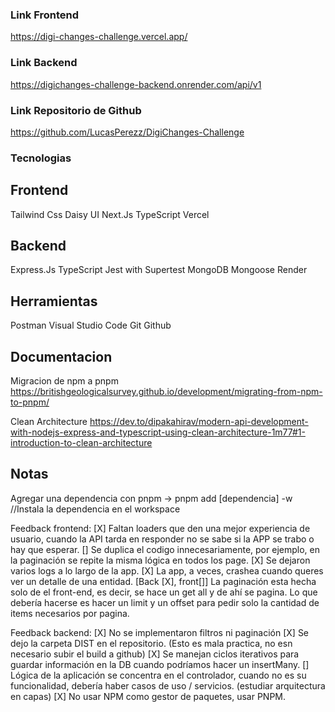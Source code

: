 ### Link Frontend

https://digi-changes-challenge.vercel.app/


### Link Backend

https://digichanges-challenge-backend.onrender.com/api/v1


### Link Repositorio de Github

https://github.com/LucasPerezz/DigiChanges-Challenge


### Tecnologias 

## Frontend
Tailwind Css
Daisy UI
Next.Js
TypeScript
Vercel

## Backend
Express.Js
TypeScript
Jest with Supertest
MongoDB
Mongoose
Render 

## Herramientas
Postman
Visual Studio Code
Git
Github

## Documentacion
Migracion de npm a pnpm
https://britishgeologicalsurvey.github.io/development/migrating-from-npm-to-pnpm/

Clean Architecture
https://dev.to/dipakahirav/modern-api-development-with-nodejs-express-and-typescript-using-clean-architecture-1m77#1-introduction-to-clean-architecture



## Notas
Agregar una dependencia con pnpm -> pnpm add [dependencia] -w //Instala la dependencia en el workspace


Feedback frontend:
[X] Faltan loaders que den una mejor experiencia de usuario, cuando la API tarda en responder no se sabe si la APP se trabo o hay que esperar.
[] Se duplica el codigo innecesariamente, por ejemplo, en la paginación se repite la misma lógica en todos los page.
[X] Se dejaron varios logs a lo largo de la app.
[X] La app, a veces, crashea cuando queres ver un detalle de una entidad.
[Back [X], front[]] La paginación esta hecha solo de el front-end, es decir, se hace un get all y de ahí se pagina. Lo que debería hacerse es hacer un limit y un offset para pedir solo la cantidad de items necesarios por pagina.


Feedback backend:
[X] No se implementaron filtros ni paginación
[X] Se dejo la carpeta DIST en el repositorio. (Esto es mala practica, no esn necesario subir el build a github)
[X] Se manejan ciclos iterativos para guardar información en la DB cuando podríamos hacer un insertMany.
[] Lógica de la aplicación se concentra en el controlador, cuando no es su funcionalidad, debería haber casos de uso / servicios. (estudiar arquitectura en capas)
[X] No usar NPM como gestor de paquetes, usar PNPM.
